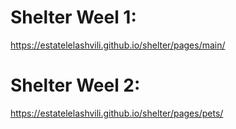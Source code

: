 # Shelter Weel 1:
https://estatelelashvili.github.io/shelter/pages/main/

# Shelter Weel 2:
https://estatelelashvili.github.io/shelter/pages/pets/
